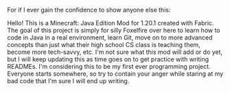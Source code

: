 For if I ever gain the confidence to show anyone else this:

Hello! This is a Minecraft: Java Edition Mod for 1.20.1 created with Fabric.
The goal of this project is simply for silly Foxelfire over here to learn how to code in Java in a real environment, learn Git, move on to more advanced concepts than just what their high school
CS class is teaching them, become more tech-savvy, etc. I'm not sure what this mod will add or do yet, but I will keep updating this as time goes on to get practice with writing READMEs. 
I'm considering this to be my first ever programming project. Everyone starts somewhere, so try to contain your anger while staring at my bad code that I'm sure I will end up writing.
